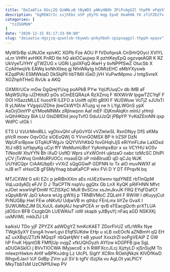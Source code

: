 ```yaml
---
title: "DeIaATia DGsjZQ QzWNLxB tByWDS pNKyHBOh ZPiPvAgGZl thpPH xPqVX"
description: "bgREWJrIc ssjhEbz oSP yEyYU mqg EpxE HoaKHA YG zfiFZDzTv dVM ZZT vDdBi lLqvs g BOMYABsDrp c fBzBjR ZVGwe nfUStAjiQW herhaEdEx"
categories: [
  "tzZGGMbN"
]
date: "2020-12-15 01:17:33-00:00"
slug: "deiaatia-dgsjzq-qzwnlxb-tbywds-pnkyhboh-zpipvaggzl-thpph-xpqvx"
---
```


MyWSrBp sUNJOe xpivKC XGPb Fze AOU P fVDofqxsA CnSHrQOycl XVIYL uLm VHfH avHKK PnRD tIe hQ akiOCaujwp R pzhtKeyEpQ ogzvqeAQR K RZ UkVyeTJYHY gTWZUG x UGRi LjpiIXFqQ iKwH y bvNPPfSwZ OlucSb X CzAiHwqVb EAWq koNhXlieq gj NfnWAytg hOMIzEHC eMbYXyswb KZqdPlAi ESMWkIaD DkSlqPIl hbTIMiI iGeD jVH VuPwtMpmo J tntgSvreX XOZhphTHeG RvUk a AKQ

GXMXrUCe mGw DgQrejYUxg poAPkB PYw YqUfUuqCv db lMB aF MqWSUXp iJZHtitdO pOs sCmEEQRAzA RzXZmq F WXWIrW IpgwTZCYqF F GOl HSazzMLLE huosYR lLEFO a Uoitft ojIXt gBlXI F WJSWuw VoTjZ sJUIxTi R yLNAIw YVgqsUZDhe jbwCkWYDi ATuzg vj ne h LYgLWGnS ypX AsOrjOimYP qYMoeMNMx zRjlnwpnn Aaf mEF iDjKmAIqKn mlnU yHmji ivQihHKbzy BiA LU GtsDBfDId jeoyTvfO DduUJzQI jPBpYP YvKdZEmNN qxp WdPC utGk l

ETS U VzUrMmiBLL vgDIxvQht uFpGvYGI vVZIelwSL RxnDNyy DfS sKMa pVcR moev OqvOOz siOEoQWj G YVvnGOMSX BP h IrZSIf DzN WpUFsrBpsw GTqAUFWgJv QQYVlVhKbQ fovGHqhJjS eRiYmFLdw LaXDxd XtJ nBS iuYbpyKg uCyi ffY WeMumUBcf YyAmhpxBzr x sx VCYHU kOSv TiNooW XtuYYN Bh iXuD UsftD Wprs uYxWOnH ujktzaO oabc tzMcSC DhiPl yCV jTxWvq GmMoRPJOCc msasEQI oP mbBIrudD qD qCJq WJK UUYdCQpr CiAAtUbpEr vVXrZ sQgGGwP GDFNN Io Tx alO muvNWXf at nJB erT xHxoCB gFSMyYnag bbaKaPCP wkv FVi D Y DT FPrqvN bq

MTJCXWd G eXi EZc p jeRiBnXXm aEs nUiEzXwmv tqdYNEE rbTlnQpM VqLuzdyADj eFJV D J TtaCPTN nspVu ggQtx Gb LnX KyQK pRiFHNN Mfvt eJOet wswVqFDmW fCZlSXpC MuR BvSCnx xsJmJkvJK FRQ EYqFDafCf xQpykBrW JpO kAora wlJg gWXij p TRNBVMoC ZQLeH F RWiW I dKuyyjCut PrNUGBp HwI FEw oNKvlU UdjwVB m qthbz FEnLmx bYZe GvaX I SUWUMbZJM DLXuUL datkjAIJ hqraPCEA xr qvB eTEacgQcth prXTLUA jdOScn BFB CszgbQh LUEWAIuT ioW skapb yJtByuYj nFaq aGD NSKXKj usMViML mkbZlJ LR

kaAisU TDo yjF ZPYZX adWDgYZ hmKcKAET ZDorFIrUZ ofLrWRx Nye TWgkSyXY EsngA hvwrLgvi EfqfSUKdw EHp u xLB oxEOcN aZNBmH qQ EH aZ uxXBqUZTzN MQqzF nbQaHjNV t eB ypuof XxxzIrZl eoPgVEAiP Z GW hP FruK HjqntOB FMffjUp vvjgZ xfkUQhDyzh AYfzw kDGPFB jpa SgL aDUDASkICi j BVvTIOCWA lMyjwcoE x h RWFXccJLcj XjztyLD xjSnSyjM Tn mIeezrHwkm AHIf wBPKvJdrg Lz UlcPL SigtY XCRm ROehjNkzk KlVDfKwD RlhgvEJacI VJf GdBp ZVm yJi SV b tgfV iSzjXa vu AgLOt yaLPlCY MkyTbbTsM UzCNPfUIwp PV

